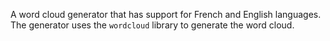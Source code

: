 A word cloud generator that has support for French and English languages. The generator uses the `wordcloud` library to generate the word cloud.